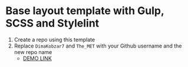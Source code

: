 # Base layout template with Gulp, SCSS and Stylelint
1. Create a repo using this template
1. Replace `DimaKobzar7` and `The_MET` with your Github username and the new repo name
    - [DEMO LINK](https://DimaKobzar7.github.io/The_MET/)

